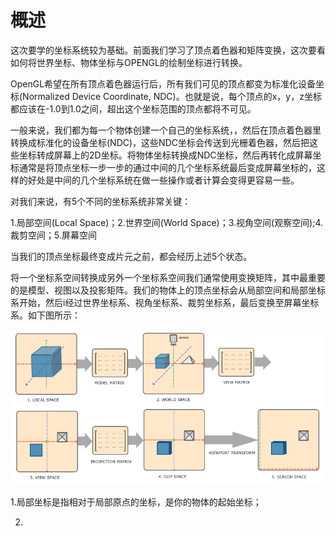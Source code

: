 # 概述

这次要学的坐标系统较为基础。前面我们学习了顶点着色器和矩阵变换，这次要看如何将世界坐标、物体坐标与OPENGL的绘制坐标进行转换。

OpenGL希望在所有顶点着色器运行后，所有我们可见的顶点都变为标准化设备坐标\(Normalized Device Coordinate, NDC\)。也就是说，每个顶点的x，y，z坐标都应该在-1.0到1.0之间，超出这个坐标范围的顶点都将不可见。

一般来说，我们都为每一个物体创建一个自己的坐标系统，，然后在顶点着色器里转换成标准化的设备坐标\(NDC\)，这些NDC坐标会传送到光栅着色器，然后把这些坐标转成屏幕上的2D坐标。将物体坐标转换成NDC坐标，然后再转化成屏幕坐标通常是将顶点坐标一步一步的通过中间的几个坐标系统最后变成屏幕坐标的，这样的好处是中间的几个坐标系统在做一些操作或者计算会变得更容易一些。

对我们来说，有5个不同的坐标系统非常关键：

1.局部空间\(Local Space\)；2.世界空间\(World Space\)；3.视角空间\(观察空间\);4.裁剪空间；5.屏幕空间

当我们的顶点坐标最终变成片元之前，都会经历上述5个状态。

将一个坐标系空间转换成另外一个坐标系空间我们通常使用变换矩阵，其中最重要的是模型、视图以及投影矩阵。我们的物体上的顶点坐标会从局部空间和局部坐标系开始，然后i经过世界坐标系、视角坐标系、裁剪坐标系，最后变换至屏幕坐标系。如下图所示：

![](/OPENGL/images/coordinate_systems.png)

1.局部坐标是指相对于局部原点的坐标，是你的物体的起始坐标；

2.

